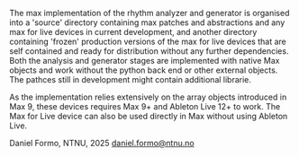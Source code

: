 The max implementation of the rhythm analyzer and generator is organised into a 'source' directory containing max patches and abstractions and any max for live devices in current development, and another directory containing 'frozen' production versions of the max for live devices that are self contained and ready for distribution without any further dependencies. Both the analysis and generator stages are implemented with native Max objects and work without the python back end or other external objects. The pathces still in development might contain additional librarie.

As the implementation relies extensively on the array objects introduced in Max 9, these devices requires Max 9+ and Ableton Live 12+ to work.
The Max for Live device can also be used directly in Max without using Ableton Live.

Daniel Formo, NTNU, 2025
daniel.formo@ntnu.no
